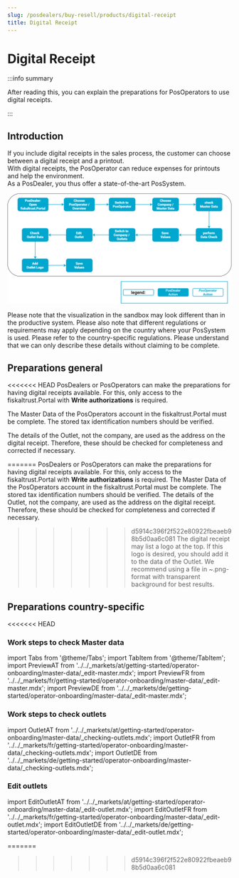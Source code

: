 ```yaml
---
slug: /posdealers/buy-resell/products/digital-receipt
title: Digital Receipt
---
```


# Digital Receipt

:::info summary

After reading this, you can explain the preparations for PosOperators to use digital receipts.

:::

## Introduction

If you include digital receipts in the sales process, the customer can choose between a digital receipt and a printout.  
With digital receipts, the PosOperator can reduce expenses for printouts and help the environment.  
As a PosDealer, you thus offer a state-of-the-art PosSystem.  


![receipt-chaining](../images/buy_resell-digital-receipt.png)

Please note that the visualization in the sandbox may look different than in the productive system.
Please also note that different regulations or requirements may apply depending on the country where your PosSystem is used. Please refer to the country-specific regulations. Please understand that we can only describe these details without claiming to be complete.

## Preparations general

<<<<<<< HEAD
PosDealers or PosOperators can make the preparations for having digital receipts available. For this, only access to the fiskaltrust.Portal with **Write authorizations** is required.  

The Master Data of the PosOperators account in the fiskaltrust.Portal must be complete. The stored tax identification numbers should be verified.  

The details of the Outlet, not the company, are used as the address on the digital receipt. Therefore, these should be checked for completeness and corrected if necessary.  

=======
PosDealers or PosOperators can make the preparations for having digital receipts available. For this, only access to the fiskaltrust.Portal with **Write authorizations** is required.
The Master Data of the PosOperators account in the fiskaltrust.Portal must be complete. The stored tax identification numbers should be verified.
The details of the Outlet, not the company, are used as the address on the digital receipt. Therefore, these should be checked for completeness and corrected if necessary. 
>>>>>>> d5914c396f2f522e80922fbeaeb98b5d0aa6c081
The digital receipt may list a logo at the top. If this logo is desired, you should add it to the data of the Outlet. 
We recommend using a file in ~.png-format with transparent background for best results. 

## Preparations country-specific

<<<<<<< HEAD
### Work steps to check Master data

import Tabs from '@theme/Tabs';
import TabItem from '@theme/TabItem';
import PreviewAT from '../../_markets/at/getting-started/operator-onboarding/master-data/_edit-master.mdx';
import PreviewFR from '../../_markets/fr/getting-started/operator-onboarding/master-data/_edit-master.mdx';
import PreviewDE from '../../_markets/de/getting-started/operator-onboarding/master-data/_edit-master.mdx';

<Tabs groupId="market">

  <TabItem value="AT" label="Austria">
    <PreviewAT />
  </TabItem>

  <TabItem value="FR" label="France">
    <PreviewFR />
  </TabItem>

  <TabItem value="DE" label="Germany">
    <PreviewDE />
  </TabItem>

</Tabs>

### Work steps to check outlets

import OutletAT from '../../_markets/at/getting-started/operator-onboarding/master-data/_checking-outlets.mdx';
import OutletFR from '../../_markets/fr/getting-started/operator-onboarding/master-data/_checking-outlets.mdx';
import OutletDE from '../../_markets/de/getting-started/operator-onboarding/master-data/_checking-outlets.mdx';

<Tabs groupId="market">

  <TabItem value="AT" label="Austria">
    <OutletAT />
  </TabItem>

  <TabItem value="FR" label="France">
    <OutletFR />
  </TabItem>

  <TabItem value="DE" label="Germany">
    <OutletDE />
  </TabItem>

</Tabs>

### Edit outlets

import EditOutletAT from '../../_markets/at/getting-started/operator-onboarding/master-data/_edit-outlet.mdx';
import EditOutletFR from '../../_markets/fr/getting-started/operator-onboarding/master-data/_edit-outlet.mdx';
import EditOutletDE from '../../_markets/de/getting-started/operator-onboarding/master-data/_edit-outlet.mdx';

<Tabs groupId="market">

  <TabItem value="AT" label="Austria">
    <EditOutletAT />
  </TabItem>

  <TabItem value="FR" label="France">
    <EditOutletFR />
  </TabItem>

  <TabItem value="DE" label="Germany">
    <EditOutletDE />
  </TabItem>

</Tabs>

<!-- 
=======

>>>>>>> d5914c396f2f522e80922fbeaeb98b5d0aa6c081
import Tabs from '@theme/Tabs';
import TabItem from '@theme/TabItem';
import DigitalReceiptAT from '../../_markets/at/buy-resell/products/_digital-receipt.mdx';
import DigitalReceiptFR from '../../_markets/fr/buy-resell/products/_digital-receipt.mdx';
import DigitalReceiptDE from '../../_markets/de/buy-resell/products/_digital-receipt.mdx';

<Tabs groupId="market">

  <TabItem value="AT" label="Austria">
    <DigitalReceiptAT />
  </TabItem>

  <TabItem value="FR" label="France">
    <DigitalReceiptFR />
  </TabItem>

  <TabItem value="DE" label="Germany">
    <DigitalReceiptDE />
  </TabItem>

<<<<<<< HEAD
</Tabs> -->
=======
</Tabs>
>>>>>>> d5914c396f2f522e80922fbeaeb98b5d0aa6c081
